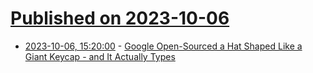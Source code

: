 # [Published on 2023-10-06](index.md)

* [2023-10-06, 15:20:00](https://it.slashdot.org/story/23/10/06/1134245/google-open-sourced-a-hat-shaped-like-a-giant-keycap---and-it-actually-types?utm_source=rss1.0mainlinkanon&utm_medium=feed) - [Google Open-Sourced a Hat Shaped Like a Giant Keycap - and It Actually Types](https://it.slashdot.org/story/23/10/06/1134245/google-open-sourced-a-hat-shaped-like-a-giant-keycap---and-it-actually-types?utm_source=rss1.0mainlinkanon&utm_medium=feed)
